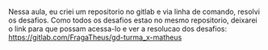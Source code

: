 Nessa aula, eu criei um repositorio no gitlab e via linha de comando, resolvi os desafios. Como todos os desafios estao no mesmo repositorio, deixarei o link para que possam acessa-lo e ver a resolucao dos desafios: https://gitlab.com/FragaTheus/gd-turma_x-matheus